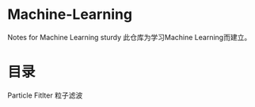 # Machine-Learning
Notes for Machine Learning sturdy
此仓库为学习Machine Learning而建立。
# 目录
Particle Fitlter 粒子滤波